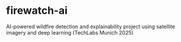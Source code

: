 # firewatch-ai
AI-powered wildfire detection and explainability project using satellite imagery and deep learning (TechLabs Munich 2025)
